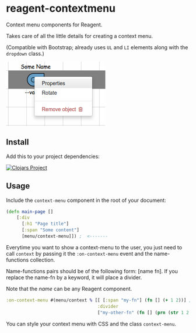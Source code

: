 # reagent-contextmenu

Context menu components for Reagent.

Takes care of all the little details for creating a context menu.

(Compatible with Bootstrap; already uses `UL` and `LI` elements along with the `dropdown` class.)

<img src="https://raw.githubusercontent.com/Frozenlock/reagent-contextmenu/master/contextmenu-example.png"
 alt="Context menu demo" title="Context menu demo"/>

## Install
Add this to your project dependencies:

[![Clojars Project](http://clojars.org/org.clojars.frozenlock/reagent-contextmenu/latest-version.svg)](http://clojars.org/org.clojars.frozenlock/reagent-contextmenu)


## Usage

Include the `context-menu` component in the root of your document:

```clj
(defn main-page []
	[:div
	  [:h1 "Page title"]
	  [:span "Some content"]
	  [menu/context-menu]]) ;  <-------
```

Everytime you want to show a context-menu to the user, you just need to call `context` by passing it the `:on-context-menu` event and the name-functions collection.

Name-functions pairs should be of the following form: [name fn].
If you replace the name-fn by a keyword, it will place a divider.

Note that the *name* can be any Reagent component.


```clj
:on-context-menu #(menu/context % [[ [:span "my-fn"] (fn [] (+ 1 2))] ; <---- the name is a span
	                               :divider
	                               ["my-other-fn" (fn [] (prn (str 1 2 3)))]])
```

You can style your context menu with CSS and the class `context-menu`.
